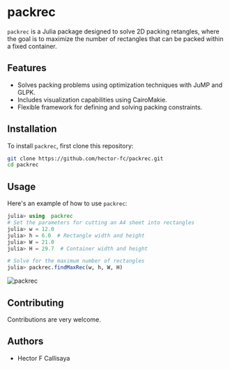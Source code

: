 
# packrec


`packrec` is a Julia package designed to solve 2D packing retangles, where the goal is to maximize the number of rectangles that can be packed within a fixed container.

## Features

- Solves packing problems using optimization techniques with JuMP and GLPK.
- Includes visualization capabilities using CairoMakie.
- Flexible framework for defining and solving packing constraints.

## Installation

To install `packrec`, first clone this repository:

```bash
git clone https://github.com/hector-fc/packrec.git
cd packrec
 ```

## Usage 

Here's an example of how to use `packrec`:

```julia 
julia> using  packrec
# Set the parameters for cutting an A4 sheet into rectangles
julia> w = 12.0
julia> h = 6.0  # Rectangle width and height
julia> W = 21.0 
julia> H = 29.7  # Container width and height

# Solve for the maximum number of rectangles
julia> packrec.findMaxRec(w, h, W, H)
```

![packrec](https://cms.ufmt.br/files/galleries/109/FCHimg/packrec01.png)
 

## Contributing   

Contributions are very welcome. 

## Authors

  * Hector F Callisaya  
  





